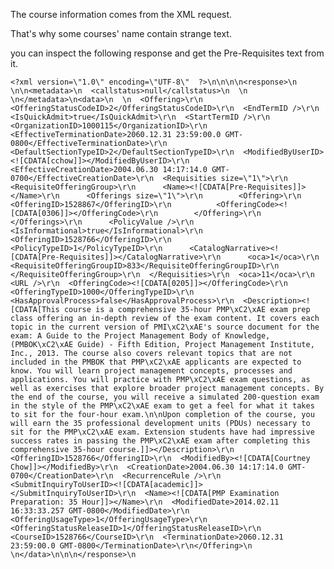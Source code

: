The course information comes from the XML request.

That's why some courses' name contain strange text.

you can inspect the following response and get the Pre-Requisites text from it.

    <?xml version=\"1.0\" encoding=\"UTF-8\"  ?>\n\n\n\n<response>\n  \n\n<metadata>\n  <callstatus>null</callstatus>\n  \n  \n</metadata>\n<data>\n  \n  <Offering>\r\n  <OfferingStatusCodeID>2</OfferingStatusCodeID>\r\n  <EndTermID />\r\n  <IsQuickAdmit>true</IsQuickAdmit>\r\n  <StartTermID />\r\n  <OrganizationID>1000115</OrganizationID>\r\n  <EffectiveTerminationDate>2060.12.31 23:59:00.0 GMT-0800</EffectiveTerminationDate>\r\n  <DefaultSectionTypeID>2</DefaultSectionTypeID>\r\n  <ModifiedByUserID><![CDATA[cchow]]></ModifiedByUserID>\r\n  <EffectiveCreationDate>2004.06.30 14:17:14.0 GMT-0700</EffectiveCreationDate>\r\n  <Requisities size=\"1\">\r\n    <RequisiteOfferingGroup>\r\n      <Name><![CDATA[Pre-Requisites]]></Name>\r\n      <Offerings size=\"1\">\r\n        <Offering>\r\n          <OfferingID>1528867</OfferingID>\r\n          <OfferingCode><![CDATA[0306]]></OfferingCode>\r\n        </Offering>\r\n      </Offerings>\r\n      <PolicyValue />\r\n      <IsInformational>true</IsInformational>\r\n      <OfferingID>1528766</OfferingID>\r\n      <PolicyTypeID>1</PolicyTypeID>\r\n      <CatalogNarrative><![CDATA[Pre-Requisites]]></CatalogNarrative>\r\n      <oca>1</oca>\r\n      <RequisiteOfferingGroupID>833</RequisiteOfferingGroupID>\r\n    </RequisiteOfferingGroup>\r\n  </Requisities>\r\n  <oca>11</oca>\r\n  <URL />\r\n  <OfferingCode><![CDATA[0205]]></OfferingCode>\r\n  <OfferingTypeID>1000</OfferingTypeID>\r\n  <HasApprovalProcess>false</HasApprovalProcess>\r\n  <Description><![CDATA[This course is a comprehensive 35-hour PMP\xC2\xAE exam prep class offering an in-depth review of the exam content. It covers each topic in the current version of PMI\xC2\xAE's source document for the exam: A Guide to the Project Management Body of Knowledge, (PMBOK\xC2\xAE Guide) - Fifth Edition, Project Management Institute, Inc., 2013. The course also covers relevant topics that are not included in the PMBOK that PMP\xC2\xAE applicants are expected to know. You will learn project management concepts, processes and applications. You will practice with PMP\xC2\xAE exam questions, as well as exercises that explore broader project management concepts. By the end of the course, you will receive a simulated 200-question exam in the style of the PMP\xC2\xAE exam to get a feel for what it takes to sit for the four-hour exam.\n\nUpon completion of the course, you will earn the 35 professional development units (PDUs) necessary to sit for the PMP\xC2\xAE exam. Extension students have had impressive success rates in passing the PMP\xC2\xAE exam after completing this comprehensive 35-hour course.]]></Description>\r\n  <OfferingID>1528766</OfferingID>\r\n  <ModifiedBy><![CDATA[Courtney Chow]]></ModifiedBy>\r\n  <CreationDate>2004.06.30 14:17:14.0 GMT-0700</CreationDate>\r\n  <RecurrenceRule />\r\n  <SubmitInquiryToUserID><![CDATA[academic]]></SubmitInquiryToUserID>\r\n  <Name><![CDATA[PMP Examination Preparation: 35 Hour]]></Name>\r\n  <ModifiedDate>2014.02.11 16:33:33.257 GMT-0800</ModifiedDate>\r\n  <OfferingUsageType>1</OfferingUsageType>\r\n  <OfferingStatusReleaseID>1</OfferingStatusReleaseID>\r\n  <CourseID>1528766</CourseID>\r\n  <TerminationDate>2060.12.31 23:59:00.0 GMT-0800</TerminationDate>\r\n</Offering>\n  \n</data>\n\n\n</response>\n

